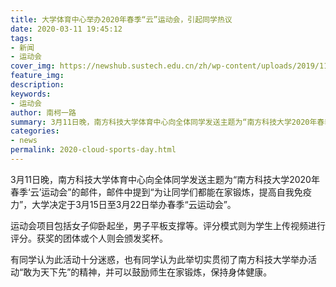 ```yaml
---
title: 大学体育中心举办2020年春季“云”运动会，引起同学热议
date: 2020-03-11 19:45:12
tags:
- 新闻
- 运动会
cover_img: https://newshub.sustech.edu.cn/zh/wp-content/uploads/2019/11/2019112017583894.jpg
feature_img:
description:
keywords:
- 运动会
author: 南柯一路
summary: 3月11日晚，南方科技大学体育中心向全体同学发送主题为“南方科技大学2020年春季‘云’运动会”的邮件。
categories:
- news
permalink: 2020-cloud-sports-day.html
---
```


3月11日晚，南方科技大学体育中心向全体同学发送主题为“南方科技大学2020年春季‘云’运动会”的邮件，邮件中提到“为让同学们都能在家锻炼，提高自我免疫力”，大学决定于3月15日至3月22日举办春季“云运动会”。

运动会项目包括女子仰卧起坐，男子平板支撑等。评分模式则为学生上传视频进行评分。获奖的团体或个人则会颁发奖杯。

有同学认为此活动十分迷惑，也有同学认为此举切实贯彻了南方科技大学举办活动“敢为天下先”的精神，并可以鼓励师生在家锻炼，保持身体健康。
